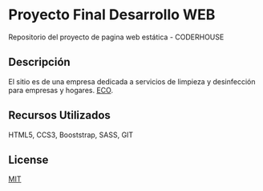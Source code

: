 
# Proyecto Final Desarrollo WEB

Repositorio del proyecto de pagina web estática - CODERHOUSE
## Descripción

El sitio es de una empresa dedicada a servicios de limpieza y desinfección para empresas y hogares. [ECO](https://www.instagram.com/ecolimpieza.servicios/?hl=es-la).

## Recursos Utilizados
HTML5, CCS3, Booststrap, SASS, GIT

## License
[MIT](https://choosealicense.com/licenses/mit/)
